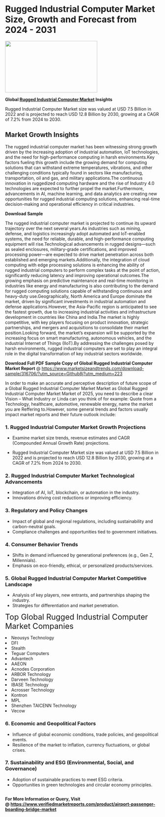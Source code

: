 <H1>Rugged Industrial Computer Market Size, Growth and Forecast from 2024 - 2031</H1><img class="aligncenter size-medium wp-image-584254" src="https://thirdeyenews.in/wp-content/uploads/2024/09/Global-Market-Research-300x168.jpeg" alt="" width="300" height="168" /><p><strong>Global&nbsp;<a href="https://www.marketsizeandtrends.com/download-sample/316706/?utm_source=Github8j?utm_medium=223">Rugged Industrial Computer Market</a> Insights</strong></p><p>Rugged Industrial Computer Market size was valued at USD 7.5 Billion in 2022 and is projected to reach USD 12.8 Billion by 2030, growing at a CAGR of 7.2% from 2024 to 2030.</p><p><h2>Market Growth Insights</h2> <p>The rugged industrial computer market has been witnessing strong growth driven by the increasing adoption of industrial automation, IoT technologies, and the need for high-performance computing in harsh environments.Key factors fueling this growth include the growing demand for computing solutions that can withstand extreme temperatures, vibrations, and other challenging conditions typically found in sectors like manufacturing, transportation, oil and gas, and military applications.The continuous innovation in ruggedized computing hardware and the rise of Industry 4.0 technologies are expected to further propel the market.Furthermore, advancements in AI, machine learning, and data analytics are creating new opportunities for rugged industrial computing solutions, enhancing real-time decision-making and operational efficiency in critical industries.</p> <p><strong>Download Sample</strong></p> <p>The rugged industrial computer market is projected to continue its upward trajectory over the next several years.As industries such as mining, defense, and logistics increasingly adopt automated and IoT-enabled systems, the need for reliable, durable, and high-performance computing equipment will rise.Technological advancements in rugged designs—such as sealed enclosures, military-grade certifications, and improved processing power—are expected to drive market penetration across both established and emerging markets.Additionally, the integration of cloud computing with edge processing solutions is enhancing the ability of rugged industrial computers to perform complex tasks at the point of action, significantly reducing latency and improving operational outcomes.The growing emphasis on predictive maintenance and real-time monitoring in industries like energy and manufacturing is also contributing to the demand for rugged computing solutions capable of withstanding continuous and heavy-duty use.Geographically, North America and Europe dominate the market, driven by significant investments in industrial automation and defense applications.However, the Asia-Pacific region is anticipated to see the fastest growth, due to increasing industrial activities and infrastructure development in countries like China and India.The market is highly competitive, with key players focusing on product innovation, strategic partnerships, and mergers and acquisitions to consolidate their market position.Looking forward, the market’s expansion will be supported by the increasing focus on smart manufacturing, autonomous vehicles, and the industrial Internet of Things (IIoT).By addressing the challenges posed by harsh environments, rugged industrial computers are set to play an integral role in the digital transformation of key industrial sectors worldwide.</p> <p><span class=""><strong>Download Full PDF Sample Copy of Global Rugged Industrial Computer Market Report</strong> @ <a href="https://www.marketsizeandtrends.com/download-sample/316706/?utm_source=Github8j?utm_medium=223" target="_blank">https://www.marketsizeandtrends.com/download-sample/316706/?utm_source=Github8j?utm_medium=223</a></span></p><p>In order to make an accurate and perceptive description of future scope of a Global&nbsp;Rugged Industrial Computer Market Market as Global&nbsp;Rugged Industrial Computer Market Market of 2025, you need to describe a clear Vision &ndash; What Industry or Linda can you think of for example: Quote from a Technology, healthcare, automotive, renewable energy, name the market you are Reffering to.However, some general trends and factors usually impact market reports and their future outlook include:</p><h3>1.&nbsp;<strong>Rugged Industrial Computer Market Growth Projections</strong></h3><ul><li>Examine market size trends, revenue estimates and CAGR (Compounded Annual Growth Rate) projections.</li><li><p>Rugged Industrial Computer Market size was valued at USD 7.5 Billion in 2022 and is projected to reach USD 12.8 Billion by 2030, growing at a CAGR of 7.2% from 2024 to 2030.</p></li></ul><h3>2.&nbsp;<strong>Rugged Industrial Computer Market Technological Advancements</strong></h3><ul><li>Integration of AI, IoT, blockchain, or automation in the industry.</li><li>Innovations driving cost reductions or improving efficiency.</li></ul><h3>3.&nbsp;<strong>Regulatory and Policy Changes</strong></h3><ul><li>Impact of global and regional regulations, including sustainability and carbon-neutral goals.</li><li>Compliance challenges and opportunities tied to government initiatives.</li></ul><h3>4.&nbsp;<strong>Consumer Behavior Trends</strong></h3><ul><li>Shifts in demand influenced by generational preferences (e.g., Gen Z, Millennials).</li><li>Emphasis on eco-friendly, ethical, or personalized products/services.</li></ul><h3>5.&nbsp;<strong>Global Rugged Industrial Computer Market Competitive Landscape</strong></h3><ul><li>Analysis of key players, new entrants, and partnerships shaping the industry.</li><li>Strategies for differentiation and market penetration.</li></ul><p data-pm-slice="1 1 []"><span style="color: inherit; font-family: inherit; font-size: 25px;">Top Global Rugged Industrial Computer Market Companies</span></p><div class="" data-test-id=""><p><li>Neousys Technology</li><li> DFI</li><li> Stealth</li><li> Teguar Computers</li><li> Advantech</li><li> AAEON</li><li> Acnodes Corporation</li><li> ARBOR Technology</li><li> Darveen Technology</li><li> IBASE Technology</li><li> Acrosser Technology</li><li> Kontron</li><li> MPL</li><li> Shenzhen TAICENN Technology</li><li> Vecow</li></p></div><h3>6.&nbsp;<strong>Economic and Geopolitical Factors</strong></h3><ul><li>Influence of global economic conditions, trade policies, and geopolitical events.</li><li>Resilience of the market to inflation, currency fluctuations, or global crises.</li></ul><h3>7.&nbsp;<strong>Sustainability and ESG (Environmental, Social, and Governance)</strong></h3><ul><li>Adoption of sustainable practices to meet ESG criteria.</li><li>Opportunities in green technologies and circular economy principles.</li></ul><h2><strong style="font-size: 14px;">For More Information or Query, Visit @&nbsp;</strong><a style="background-color: #ffffff; font-size: 14px;" href="https://www.marketsizeandtrends.com/report/rugged-industrial-computer-market/" target="_blank">https://www.verifiedmarketreports.com/product/airport-passenger-boarding-bridge-market</a></h2>